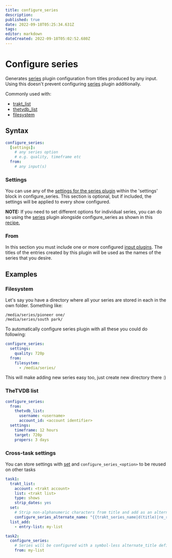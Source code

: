 ```yaml
---
title: configure_series
description: 
published: true
date: 2022-09-18T05:25:34.631Z
tags: 
editor: markdown
dateCreated: 2022-09-18T05:02:52.680Z
---
```


# Configure series
Generates [series](/Plugins/series) plugin configuration from titles produced by any input. Using this doesn't prevent configuring [series](/Plugins/series) plugin additionally. 

Commonly used with:

* [trakt_list](/Plugins/List/trakt_list)
* [thetvdb_list](/Plugins/List/thetvdb_list)
* [filesystem](/Plugins/filesystem)

## Syntax
```yaml
configure_series:
  [settings]:
    # any series option
    # e.g. quality, timeframe etc
  from:
    # any input(s)
```

### Settings
You can use any of the [settings for the series plugin](/Plugins/series#Settings) within the 'settings' block in configure_series. This section is optional, but if included, the settings will be applied to every show configured.

**NOTE:** If you need to set different options for individual series, you can do so using the [series](/Plugins/series) plugin alongside configure_series as shown in this [recipe.](/Cookbook/ForceStrictMatching)

### From
In this section you must include one or more configured [input plugins](/Plugins#Input). The titles of the entries created by this plugin will be used as the names of the series that you desire.

## Examples 
### Filesystem
Let's say you have a directory where all your series are stored in each in the own folder. Something like:

```text
/media/series/pioneer one/
/media/series/south park/
```

To automatically configure series plugin with all these you could do following:

```yaml
configure_series:
  settings:
    quality: 720p
  from:
    filesystem:
      - /media/series/
```

This will make adding new series easy too, just create new directory there :)

### TheTVDB list

```yaml
configure_series:
  from:
    thetvdb_list:
      username: <username>
      account_id: <account identifier>
  settings:
    timeframe: 12 hours
    target: 720p
    propers: 3 days
```

### Cross-task settings
You can store settings with [set](/Plugins/set) and `configure_series_<option>` to be reused on other tasks
```yaml
task1:
  trakt_list:
    account: <trakt account>
    list: <trakt list>
    type: shows
    strip_dates: yes
  set:
    # Strip non-alphanumeric characters from title and add as an alternate_title during configure_series
    configure_series_alternate_name: "{{trakt_series_name|d(title)|re_replace('[^\\w\\s]',''}}"
  list_add:
    - entry-list: my-list

task2:
  configure_series:
    # Series will be configured with a symbol-less alternate_title defined
    from: my-list
